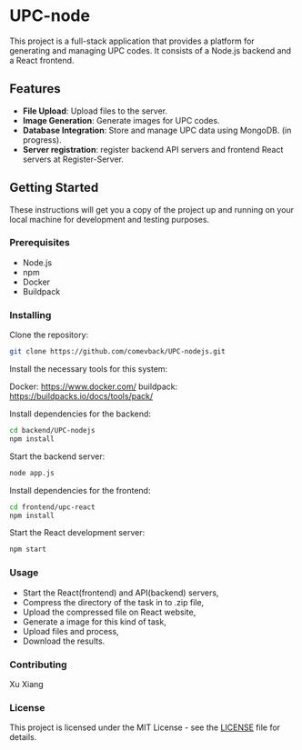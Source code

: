 # UPC-node

This project is a full-stack application that provides a platform for generating and managing UPC codes. It consists of a Node.js backend and a React frontend.

## Features

- **File Upload**: Upload files to the server.
- **Image Generation**: Generate images for UPC codes.
- **Database Integration**: Store and manage UPC data using MongoDB. (in progress).
- **Server registration**: register backend API servers and frontend React servers at Register-Server.

## Getting Started

These instructions will get you a copy of the project up and running on your local machine for development and testing purposes.

### Prerequisites

- Node.js
- npm
- Docker
- Buildpack

### Installing

Clone the repository:

```bash
git clone https://github.com/comevback/UPC-nodejs.git
```

Install the necessary tools for this system:

Docker: https://www.docker.com/
buildpack: https://buildpacks.io/docs/tools/pack/

Install dependencies for the backend:

```bash
cd backend/UPC-nodejs
npm install
```

Start the backend server:

```bash
node app.js
```

Install dependencies for the frontend:

```bash
cd frontend/upc-react
npm install
```

Start the React development server:

```bash
npm start
```

### Usage

- Start the React(frontend) and API(backend) servers,
- Compress the directory of the task in to .zip file,
- Upload the compressed file on React website,
- Generate a image for this kind of task,
- Upload files and process,
- Download the results.

### Contributing

Xu Xiang

### License

This project is licensed under the MIT License - see the [LICENSE](LICENSE) file for details.
